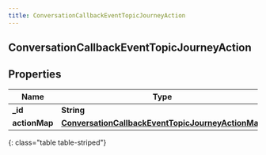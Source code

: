```yaml
---
title: ConversationCallbackEventTopicJourneyAction
---
```

## ConversationCallbackEventTopicJourneyAction

## Properties

|Name | Type | Description | Notes|
|------------ | ------------- | ------------- | -------------|
| **_id** | **String** |  | [optional] |
| **actionMap** | [**ConversationCallbackEventTopicJourneyActionMap**](ConversationCallbackEventTopicJourneyActionMap.html) |  | [optional] |
{: class="table table-striped"}


